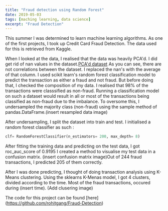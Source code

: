 ```yaml
---
title: "Fraud detection using Random Forest"
date: 2019-05-03
tags: [maching learning, data science]
excerpt: "Fraud Detection"
---
```


This summer I was determined to learn machine learning algorithms. As one of the first projects, I took up Credit Card Fraud Detection.
The data used for this is retrieved from Kaggle.

When I looked at the data, I realised that the data was heavily PCA'd. I did get rid of nan values in the dataset.[PCA'd dataset](/images/pca.JPG) As you can see, there are not correlations between the dataset. I replaced the nan's with the average of that column.
I used scikit learn's random forest classification model to predict the transaction as either a fraud and not fraud. But before doing that, I checked the composition of my data.
I realised that 98% of the transactions were classsified as non-fraud. Running a classification model on such a dataset would result in all or most of the transactions being classified as non-fraud due to the imbalance.
To oversome this, I undersampled the majority class (non-fraud) using the sample method of pandas.DataFrame.(insert resampled data image)

After undersampling, I split the dataset into train and test. I initialised a random forest classifier  as such : 

```python
clf= RandomForestClassifier(n_estimators= 200, max_depth= 8)
```

After fitting the training data and predicting on the test data, I got roc_auc_score of 0.9195
I created a method to visualise my test data in a confusion matrix. (insert confusion matrix image)Out of 244 fraud transactions, I predicted 205 of them correctly.

After I was done predicting, I thought of doing transaction analysis using K-Means clustering. Using the sklearns K-Menas model, I got 4 clusters, divided according to the time. Most of the fraud transactions, occured during (insert time). (Add clusering image)

The code for this project can be found [here] (https://github.com/rohitgang/Fraud-Detection)
